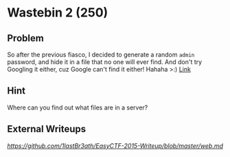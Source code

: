 # Wastebin 2 (250)

## Problem

So after the previous fiasco, I decided to generate a random `admin` password, and hide it in a file that no one will ever find. And don't try Googling it either, cuz Google can't find it either! Hahaha >:) [Link](http://web.easyctf.com:10207/2/index.php)

## Hint

Where can you find out what files are in a server?

## External Writeups

*https://github.com/1lastBr3ath/EasyCTF-2015-Writeup/blob/master/web.md*
